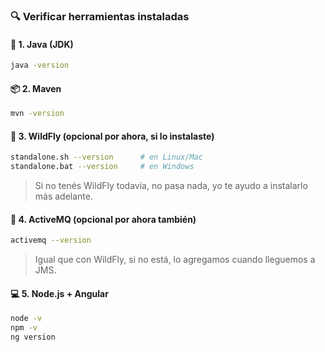### 🔍 Verificar herramientas instaladas

#### 🧠 1. **Java (JDK)**
```bash
java -version
```

#### 📦 2. **Maven**
```bash
mvn -version
```

#### 🚀 3. **WildFly** (opcional por ahora, si lo instalaste)
```bash
standalone.sh --version      # en Linux/Mac
standalone.bat --version     # en Windows
```

> Si no tenés WildFly todavía, no pasa nada, yo te ayudo a instalarlo más adelante.

#### 💬 4. **ActiveMQ** (opcional por ahora también)
```bash
activemq --version
```

> Igual que con WildFly, si no está, lo agregamos cuando lleguemos a JMS.

#### 💻 5. **Node.js + Angular**
```bash
node -v
npm -v
ng version
```